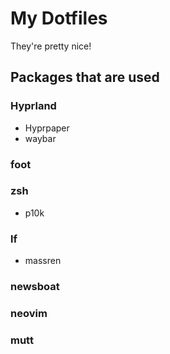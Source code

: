 # My Dotfiles
They're pretty nice!

## Packages that are used
### Hyprland
- Hyprpaper
- waybar
### foot
### zsh
- p10k
### lf
- massren
### newsboat
### neovim
### mutt
